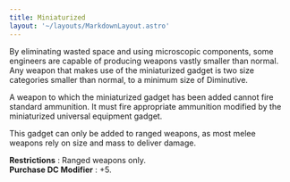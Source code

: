 ```yaml
---
title: Miniaturized
layout: '~/layouts/MarkdownLayout.astro'
---
```

By eliminating wasted space and using microscopic components, some engineers
are capable of producing weapons vastly smaller than normal. Any weapon that
makes use of the miniaturized gadget is two size categories smaller than
normal, to a minimum size of Diminutive.

A weapon to which the miniaturized gadget has been added cannot fire standard
ammunition. It must fire appropriate ammunition modified by the miniaturized
universal equipment gadget.

This gadget can only be added to ranged weapons, as most melee weapons rely on
size and mass to deliver damage.

**Restrictions** : Ranged weapons only.  
**Purchase DC Modifier** : +5.

